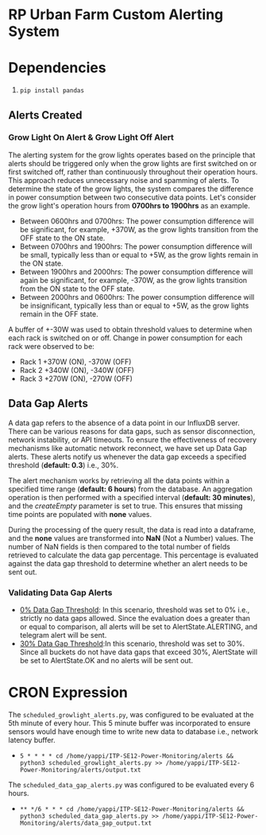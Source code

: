 # RP Urban Farm Custom Alerting System

# Dependencies
1. ``pip install pandas``

## Alerts Created

### Grow Light On Alert & Grow Light Off Alert
The alerting system for the grow lights operates based on the principle that alerts should be triggered only when the grow lights are first switched on or first switched off, rather than continuously throughout their operation hours. This approach reduces unnecessary noise and spamming of alerts. To determine the state of the grow lights, the system compares the difference in power consumption between two consecutive data points. Let's consider the grow light's operation hours from **0700hrs to 1900hrs** as an example.
* Between 0600hrs and 0700hrs: The power consumption difference will be significant, for example, +370W, as the grow lights transition from the OFF state to the ON state.
* Between 0700hrs and 1900hrs: The power consumption difference will be small, typically less than or equal to +5W, as the grow lights remain in the ON state.
* Between 1900hrs and 2000hrs: The power consumption difference will again be significant, for example, -370W, as the grow lights transition from the ON state to the OFF state.
* Between 2000hrs and 0600hrs: The power consumption difference will be insignificant, typically less than or equal to +5W, as the grow lights remain in the OFF state.

 A buffer of +-30W was used to obtain threshold values to determine when each rack is switched on or off. Change in power consumption for each rack were observed to be: 
* Rack 1 +370W (ON), -370W (OFF)
* Rack 2 +340W (ON), -340W (OFF) 
* Rack 3 +270W (ON), -270W (OFF)

## Data Gap Alerts
A data gap refers to the absence of a data point in our InfluxDB server. There can be various reasons for data gaps, such as sensor disconnection, network instability, or API timeouts. To ensure the effectiveness of recovery mechanisms like automatic network reconnect, we have set up Data Gap alerts. These alerts notify us whenever the data gap exceeds a specified threshold (**default: 0.3**) i.e., 30%. 

The alert mechanism works by retrieving all the data points within a specified time range (**default: 6 hours**) from the database. An aggregation operation is then performed with a specified interval (**default: 30 minutes**), and the *createEmpty* parameter is set to true. This ensures that missing time points are populated with **none** values.

During the processing of the query result, the data is read into a dataframe, and the **none** values are transformed into **NaN** (Not a Number) values. The number of NaN fields is then compared to the total number of fields retrieved to calculate the data gap percentage. This percentage is evaluated against the data gap threshold to determine whether an alert needs to be sent out.

### Validating Data Gap Alerts
* [0% Data Gap Threshold](alerts_validation/data_gap_alerts_threshold-0.txt): In this scenario, threshold was set to 0% i.e., strictly no data gaps allowed. Since the evaluation does a greater than or equal to comparison, all alerts will be set to AlertState.ALERTING, and telegram alert will be sent.
* [30% Data Gap Threshold](alerts_validation/data_gap_alerts_threshold-30.txt):In this scenario, threshold was set to 30%. Since all buckets do not have data gaps that exceed 30%, AlertState will be set to AlertState.OK and no alerts will be sent out. 

# CRON Expression
The ``scheduled_growlight_alerts.py``, was configured to be evaluated at the 5th minute of every hour. This 5 minute buffer was incorporated to ensure sensors would have enough time to write new data to database i.e., network latency buffer.
* ``5 * * * * cd /home/yappi/ITP-SE12-Power-Monitoring/alerts && python3 scheduled_growlight_alerts.py >> /home/yappi/ITP-SE12-Power-Monitoring/alerts/output.txt`` 

The ``scheduled_data_gap_alerts.py`` was configured to be evaluated every 6 hours. 
* ``** */6 * * * cd /home/yappi/ITP-SE12-Power-Monitoring/alerts && python3 scheduled_data_gap_alerts.py >> /home/yappi/ITP-SE12-Power-Monitoring/alerts/data_gap_output.txt``